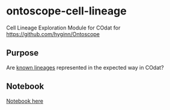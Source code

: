 # ontoscope-cell-lineage
Cell Lineage Exploration Module for COdat for https://github.com/hyginn/Ontoscope

## Purpose

Are [known lineages](https://www.google.ca/search?num=100&q=human+cell+lineage+tree) represented in the expected way in COdat?

## Notebook

[Notebook here](https://github.com/thejmazz/ontoscope-cell-lineage/blob/master/notebook.md)
